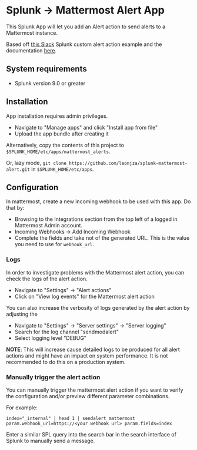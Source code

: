 # Splunk -> Mattermost Alert App

This Splunk App will let you add an Alert action to send alerts to a Mattermost instance.

Based off [this Slack](https://github.com/splunk/splunk-app-examples/tree/master/custom_alert_actions/slack_alerts) Splunk custom alert action example and the documentation [here](https://dev.splunk.com/enterprise/docs/devtools/customalertactions/).

## System requirements

- Splunk version 9.0 or greater

## Installation

App installation requires admin privileges.

- Navigate to "Manage apps" and click "Install app from file"
- Upload the app bundle after creating it

Alternatively, copy the contents of this project to `$SPLUNK_HOME/etc/apps/mattermost_alerts`.

Or, lazy mode, `git clone https://github.com/leonjza/splunk-mattermost-alert.git` in `$SPLUNK_HOME/etc/apps`.

## Configuration

In mattermost, create a new incoming webhook to be used with this app. Do that by:

- Browsing to the Integrations section from the top left of a logged in Mattermost Admin account.
- Incoming Webhooks -> Add Incoming Webhook
- Complete the fields and take not of the generated URL. This is the value you need to use for `webhook_url`.

### Logs

In order to investigate problems with the Mattermost alert action, you can check the logs of the
alert action.

- Navigate to "Settings" -> "Alert actions"
- Click on "View log events" for the Mattermost alert action

You can also increase the verbosity of logs generated by the alert action by adjusting the

- Navigate to "Settings" -> "Server settings" -> "Server logging"
- Search for the log channel "sendmodalert"
- Select logging level "DEBUG"

**NOTE**: This will increase cause detailed logs to be produced for all alert actions and might have an
impact on system performance. It is not recommended to do this on a production system.

### Manually trigger the alert action

You can manually trigger the mattermost alert action if you want to verify the configuration and/or preview different parameter combinations.

For example:

```text
index="_internal" | head 1 | sendalert mattermost param.webhook_url=https://<your webhook url> param.fields=index
```

Enter a similar SPL query into the search bar in the search interface of Splunk to manually send a message.
